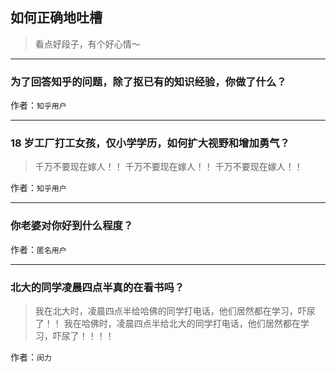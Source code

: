 ## 如何正确地吐槽

> 看点好段子，有个好心情～


 
---

### 为了回答知乎的问题，除了抠已有的知识经验，你做了什么？

> 


作者：`知乎用户`

---

### 18 岁工厂打工女孩，仅小学学历，如何扩大视野和增加勇气？

> 千万不要现在嫁人！！
> 千万不要现在嫁人！！
> 千万不要现在嫁人！！


作者：`知乎用户`

---

### 你老婆对你好到什么程度？

> 


作者：`匿名用户`

---

### 北大的同学凌晨四点半真的在看书吗？

> 我在北大时，凌晨四点半给哈佛的同学打电话，他们居然都在学习，吓尿了！！
> 我在哈佛时，凌晨四点半给北大的同学打电话，他们居然都在学习，吓尿了！！！！


作者：`闵力`